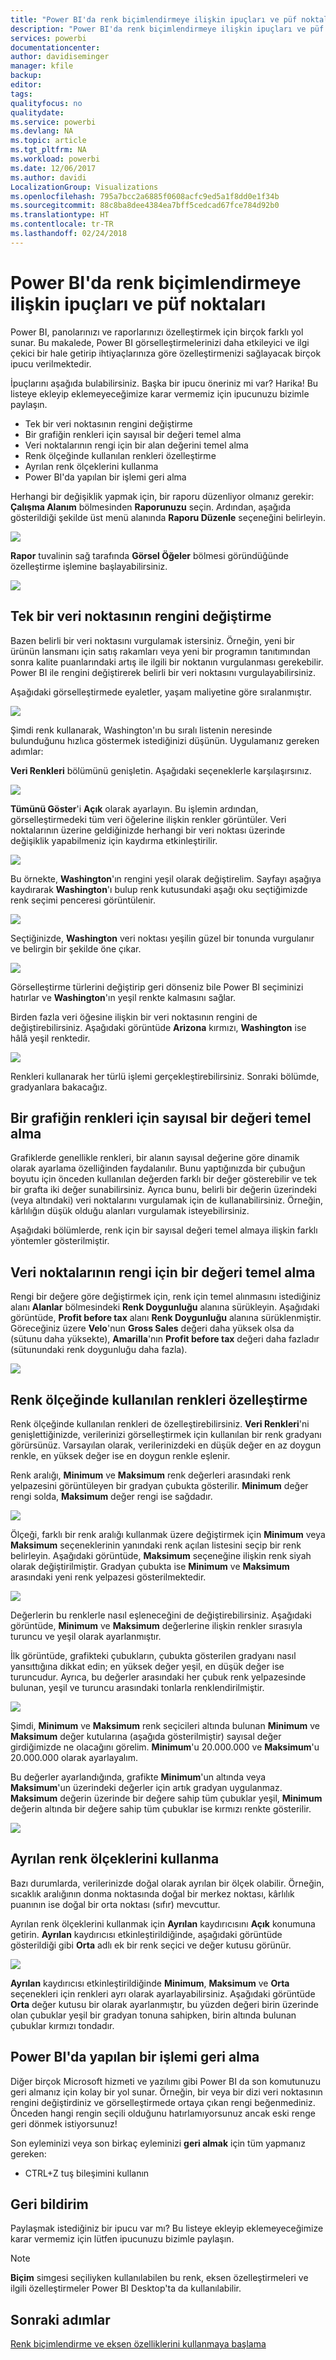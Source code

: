 ```yaml
---
title: "Power BI'da renk biçimlendirmeye ilişkin ipuçları ve püf noktaları"
description: "Power BI'da renk biçimlendirmeye ilişkin ipuçları ve püf noktaları"
services: powerbi
documentationcenter: 
author: davidiseminger
manager: kfile
backup: 
editor: 
tags: 
qualityfocus: no
qualitydate: 
ms.service: powerbi
ms.devlang: NA
ms.topic: article
ms.tgt_pltfrm: NA
ms.workload: powerbi
ms.date: 12/06/2017
ms.author: davidi
LocalizationGroup: Visualizations
ms.openlocfilehash: 795a7bcc2a6885f0608acfc9ed5a1f8dd0e1f34b
ms.sourcegitcommit: 88c8ba8dee4384ea7bff5cedcad67fce784d92b0
ms.translationtype: HT
ms.contentlocale: tr-TR
ms.lasthandoff: 02/24/2018
---
```

# <a name="tips-and-tricks-for-color-formatting-in-power-bi"></a>Power BI'da renk biçimlendirmeye ilişkin ipuçları ve püf noktaları
Power BI, panolarınızı ve raporlarınızı özelleştirmek için birçok farklı yol sunar. Bu makalede, Power BI görselleştirmelerinizi daha etkileyici ve ilgi çekici bir hale getirip ihtiyaçlarınıza göre özelleştirmenizi sağlayacak birçok ipucu verilmektedir.

İpuçlarını aşağıda bulabilirsiniz. Başka bir ipucu öneriniz mi var? Harika! Bu listeye ekleyip eklemeyeceğimize karar vermemiz için ipucunuzu bizimle paylaşın.

* Tek bir veri noktasının rengini değiştirme
* Bir grafiğin renkleri için sayısal bir değeri temel alma
* Veri noktalarının rengi için bir alan değerini temel alma
* Renk ölçeğinde kullanılan renkleri özelleştirme
* Ayrılan renk ölçeklerini kullanma
* Power BI'da yapılan bir işlemi geri alma

Herhangi bir değişiklik yapmak için, bir raporu düzenliyor olmanız gerekir: **Çalışma Alanım** bölmesinden **Raporunuzu** seçin. Ardından, aşağıda gösterildiği şekilde üst menü alanında **Raporu Düzenle** seçeneğini belirleyin.

![](media/service-tips-and-tricks-for-color-formatting/tipstrickscolor_1.png)

**Rapor** tuvalinin sağ tarafında **Görsel Öğeler** bölmesi göründüğünde özelleştirme işlemine başlayabilirsiniz.

![](media/service-tips-and-tricks-for-color-formatting/tipstrickscolor_2.png)

## <a name="change-the-color-of-a-single-data-point"></a>Tek bir veri noktasının rengini değiştirme
Bazen belirli bir veri noktasını vurgulamak istersiniz. Örneğin, yeni bir ürünün lansmanı için satış rakamları veya yeni bir programın tanıtımından sonra kalite puanlarındaki artış ile ilgili bir noktanın vurgulanması gerekebilir. Power BI ile rengini değiştirerek belirli bir veri noktasını vurgulayabilirsiniz.

Aşağıdaki görselleştirmede eyaletler, yaşam maliyetine göre sıralanmıştır. 

![](media/service-tips-and-tricks-for-color-formatting/tipstrickscolor_3.png)

Şimdi renk kullanarak, Washington'ın bu sıralı listenin neresinde bulunduğunu hızlıca göstermek istediğinizi düşünün. Uygulamanız gereken adımlar:

**Veri Renkleri** bölümünü genişletin. Aşağıdaki seçeneklerle karşılaşırsınız.

![](media/service-tips-and-tricks-for-color-formatting/tipstrickscolor_4.png)

**Tümünü Göster**'i **Açık** olarak ayarlayın. Bu işlemin ardından, görselleştirmedeki tüm veri öğelerine ilişkin renkler görüntüler. Veri noktalarının üzerine geldiğinizde herhangi bir veri noktası üzerinde değişiklik yapabilmeniz için kaydırma etkinleştirilir.

![](media/service-tips-and-tricks-for-color-formatting/tipstrickscolor_5.png)

Bu örnekte, **Washington**'ın rengini yeşil olarak değiştirelim. Sayfayı aşağıya kaydırarak **Washington**'ı bulup renk kutusundaki aşağı oku seçtiğimizde renk seçimi penceresi görüntülenir.

![](media/service-tips-and-tricks-for-color-formatting/tipstrickscolor_6.png)

Seçtiğinizde, **Washington** veri noktası yeşilin güzel bir tonunda vurgulanır ve belirgin bir şekilde öne çıkar.

![](media/service-tips-and-tricks-for-color-formatting/tipstrickscolor_7.png)

Görselleştirme türlerini değiştirip geri dönseniz bile Power BI seçiminizi hatırlar ve **Washington**'ın yeşil renkte kalmasını sağlar.

Birden fazla veri öğesine ilişkin bir veri noktasının rengini de değiştirebilirsiniz. Aşağıdaki görüntüde **Arizona** kırmızı, **Washington** ise hâlâ yeşil renktedir.

![](media/service-tips-and-tricks-for-color-formatting/tipstrickscolor_8.png)

Renkleri kullanarak her türlü işlemi gerçekleştirebilirsiniz. Sonraki bölümde, gradyanlara bakacağız.

## <a name="base-the-colors-of-a-chart-on-a-numeric-value"></a>Bir grafiğin renkleri için sayısal bir değeri temel alma
Grafiklerde genellikle renkleri, bir alanın sayısal değerine göre dinamik olarak ayarlama özelliğinden faydalanılır. Bunu yaptığınızda bir çubuğun boyutu için önceden kullanılan değerden farklı bir değer gösterebilir ve tek bir grafta iki değer sunabilirsiniz. Ayrıca bunu, belirli bir değerin üzerindeki (veya altındaki) veri noktalarını vurgulamak için de kullanabilirsiniz. Örneğin, kârlılığın düşük olduğu alanları vurgulamak isteyebilirsiniz.

Aşağıdaki bölümlerde, renk için bir sayısal değeri temel almaya ilişkin farklı yöntemler gösterilmiştir.

## <a name="base-the-color-of-data-points-on-a-value"></a>Veri noktalarının rengi için bir değeri temel alma
Rengi bir değere göre değiştirmek için, renk için temel alınmasını istediğiniz alanı **Alanlar** bölmesindeki **Renk Doygunluğu** alanına sürükleyin. Aşağıdaki görüntüde, **Profit before tax** alanı **Renk Doygunluğu** alanına sürüklenmiştir. Göreceğiniz üzere **Velo**'nun **Gross Sales** değeri daha yüksek olsa da (sütunu daha yüksekte), **Amarilla**'nın **Profit before tax** değeri daha fazladır (sütunundaki renk doygunluğu daha fazla).

![](media/service-tips-and-tricks-for-color-formatting/tipstrickscolor_9.png)

## <a name="customize-the-colors-used-in-the-color-scale"></a>Renk ölçeğinde kullanılan renkleri özelleştirme
Renk ölçeğinde kullanılan renkleri de özelleştirebilirsiniz. **Veri Renkleri**'ni genişlettiğinizde, verilerinizi görselleştirmek için kullanılan bir renk gradyanı görürsünüz. Varsayılan olarak, verilerinizdeki en düşük değer en az doygun renkle, en yüksek değer ise en doygun renkle eşlenir.

Renk aralığı, **Minimum** ve **Maksimum** renk değerleri arasındaki renk yelpazesini görüntüleyen bir gradyan çubukta gösterilir. **Minimum** değer rengi solda, **Maksimum** değer rengi ise sağdadır.

![](media/service-tips-and-tricks-for-color-formatting/tipstrickscolor_10.png)

Ölçeği, farklı bir renk aralığı kullanmak üzere değiştirmek için **Minimum** veya **Maksimum** seçeneklerinin yanındaki renk açılan listesini seçip bir renk belirleyin. Aşağıdaki görüntüde, **Maksimum** seçeneğine ilişkin renk siyah olarak değiştirilmiştir. Gradyan çubukta ise **Minimum** ve **Maksimum** arasındaki yeni renk yelpazesi gösterilmektedir.

![](media/service-tips-and-tricks-for-color-formatting/tipstrickscolor_11.png)

Değerlerin bu renklerle nasıl eşleneceğini de değiştirebilirsiniz. Aşağıdaki görüntüde, **Minimum** ve **Maksimum** değerlerine ilişkin renkler sırasıyla turuncu ve yeşil olarak ayarlanmıştır.

İlk görüntüde, grafikteki çubukların, çubukta gösterilen gradyanı nasıl yansıttığına dikkat edin; en yüksek değer yeşil, en düşük değer ise turuncudur. Ayrıca, bu değerler arasındaki her çubuk renk yelpazesinde bulunan, yeşil ve turuncu arasındaki tonlarla renklendirilmiştir.

![](media/service-tips-and-tricks-for-color-formatting/tipstrickscolor_12.png)

Şimdi, **Minimum** ve **Maksimum** renk seçicileri altında bulunan **Minimum** ve **Maksimum** değer kutularına (aşağıda gösterilmiştir) sayısal değer girdiğimizde ne olacağını görelim. **Minimum**'u 20.000.000 ve **Maksimum**'u 20.000.000 olarak ayarlayalım.

Bu değerler ayarlandığında, grafikte **Minimum**'un altında veya **Maksimum**'un üzerindeki değerler için artık gradyan uygulanmaz. **Maksimum** değerin üzerinde bir değere sahip tüm çubuklar yeşil, **Minimum** değerin altında bir değere sahip tüm çubuklar ise kırmızı renkte gösterilir.

![](media/service-tips-and-tricks-for-color-formatting/tipstrickscolor_13.png)

## <a name="use-diverging-color-scales"></a>Ayrılan renk ölçeklerini kullanma
Bazı durumlarda, verilerinizde doğal olarak ayrılan bir ölçek olabilir. Örneğin, sıcaklık aralığının donma noktasında doğal bir merkez noktası, kârlılık puanının ise doğal bir orta noktası (sıfır) mevcuttur.

Ayrılan renk ölçeklerini kullanmak için **Ayrılan** kaydırıcısını **Açık** konumuna getirin. **Ayrılan** kaydırıcısı etkinleştirildiğinde, aşağıdaki görüntüde gösterildiği gibi **Orta** adlı ek bir renk seçici ve değer kutusu görünür.

![](media/service-tips-and-tricks-for-color-formatting/tipstrickscolor_14.png)

**Ayrılan** kaydırıcısı etkinleştirildiğinde **Minimum**, **Maksimum** ve **Orta** seçenekleri için renkleri ayrı olarak ayarlayabilirsiniz. Aşağıdaki görüntüde **Orta** değer kutusu bir olarak ayarlanmıştır, bu yüzden değeri birin üzerinde olan çubuklar yeşil bir gradyan tonuna sahipken, birin altında bulunan çubuklar kırmızı tondadır.

## <a name="how-to-undo-in-power-bi"></a>Power BI'da yapılan bir işlemi geri alma
Diğer birçok Microsoft hizmeti ve yazılımı gibi Power BI da son komutunuzu geri almanız için kolay bir yol sunar. Örneğin, bir veya bir dizi veri noktasının rengini değiştirdiniz ve görselleştirmede ortaya çıkan rengi beğenmediniz. Önceden hangi rengin seçili olduğunu hatırlamıyorsunuz ancak eski renge geri dönmek istiyorsunuz!

Son eyleminizi veya son birkaç eyleminizi **geri almak** için tüm yapmanız gereken:

- CTRL+Z tuş bileşimini kullanın

## <a name="feedback"></a>Geri bildirim
Paylaşmak istediğiniz bir ipucu var mı? Bu listeye ekleyip eklemeyeceğimize karar vermemiz için lütfen ipucunuzu bizimle paylaşın.

>[!NOTE]
>**Biçim** simgesi seçiliyken kullanılabilen bu renk, eksen özelleştirmeleri ve ilgili özelleştirmeler Power BI Desktop'ta da kullanılabilir.

## <a name="next-steps"></a>Sonraki adımlar
[Renk biçimlendirme ve eksen özelliklerini kullanmaya başlama](service-getting-started-with-color-formatting-and-axis-properties.md)

